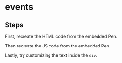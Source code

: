 # events

## Steps

First, recreate the HTML code from the embedded Pen.

Then recreate the JS code from the embedded Pen.

Lastly, try customizing the text inside the `div`.

